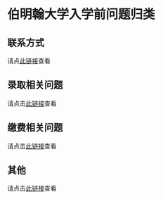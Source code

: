 # 伯明翰大学入学前问题归类



## 联系方式

请点[此链接](./contacts/)查看

## 录取相关问题

请点击[此链接](./admissions/)查看

## 缴费相关问题

请点击[此链接](./pay/)查看

## 其他

请点击[此链接](./others/)查看
